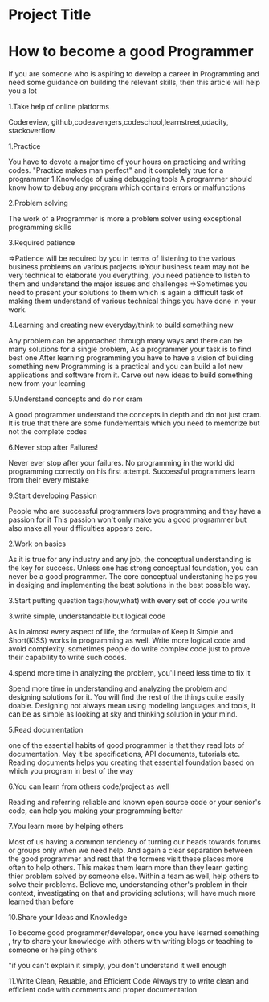 Project Title
================================



How to become a good Programmer
=======================================
If you are someone who is aspiring to develop a career in Programming and need some guidance on building the relevant skills, then this article will help you a lot


1.Take help of online platforms

Codereview, github,codeavengers,codeschool,learnstreet,udacity, stackoverflow

1.Practice

You have to devote a major time of your hours on practicing and writing codes. "Practice makes man perfect" and it completely true for a programmer
1.Knowledge of using debugging tools
A programmer should know how to debug any program which contains errors or malfunctions

2.Problem solving

The work of a Programmer is more a problem solver using exceptional programming skills

3.Required patience

=>Patience will be required by you in terms of listening to the various business problems on various projects
=>Your business team may not be very technical to elaborate you everything, you need patience to listen to them and understand the major issues and challenges
=>Sometimes you need to present your solutions to them which is again a difficult task of making them understand of various technical things you have done in your work.




4.Learning and creating new everyday/think to build something new

Any problem can be approached through many ways and there can be many solutions for a single problem, As a programmer your task is to find best one
After learning programming you have to have a vision of building something new
Programming is a practical and you can build a lot new applications and software from it. Carve out new ideas to build something new from your learning


5.Understand concepts and do nor cram

A good programmer understand the concepts in depth and do not just cram. It is true that there are some fundementals which you need to memorize but not the complete codes 


6.Never stop after Failures!

Never ever stop after your failures. No programming in the world did programming correctly on his first attempt.
Successful programmers learn from their every mistake



9.Start developing Passion

People who are successful programmers love programming and they have a passion for it
This passion won't only make you a good programmer but also make all your difficulties appears zero.

 
2.Work on basics

As it is true for any industry and any job, the conceptual understanding is the key for success. Unless one has strong conceptual foundation, you can never be a good programmer. The core conceptual understaning helps you in desiging and implementing the best solutions in the best possible way.

3.Start putting question tags(how,what) with every set of code you write


3.write simple, understandable but logical code

As in almost every aspect of life, the formulae of Keep It Simple and Short(KISS) works in programming as well. Write more logical code and avoid complexity. sometimes people do write complex code just to prove their capability to write such codes.

4.spend more time in analyzing the problem, you'll need less time to fix it

Spend more time in understanding and analyzing the problem and designing solutions for it. You will find the rest of the things quite easily doable. Designing not always mean using modeling languages and tools, it can be as simple as looking at sky and thinking solution in your mind. 

5.Read documentation

one of the essential habits of good programmer is that they read lots of documentation. May it be specifications, API documents, tutorials etc. Reading documents helps you creating that essential foundation based on which you program in best of the way

6.You can learn from others code/project as well

Reading and referring reliable and known open source code or your senior's code, can help you making your programming better

7.You learn more by helping others

Most of us having a common tendency of turning our heads towards forums or groups only when we need help. And again a clear separation between the good programmer and rest that the formers visit these places more often to help others. This makes them learn more than they learn getting thier problem solved by someone else. Within a team as well, help others to solve their problems. Believe me, understanding other's problem in their context, investigating on that and providing solutions; will have much more learned than before


10.Share your Ideas and Knowledge

To become good programmer/developer, once you have learned something , try to share your knowledge with others with writing blogs or teaching to someone or helping others

"if you can't explain it simply, you don't understand it well enough

11.Write Clean, Reuable, and Efficient Code
Always try to write clean and efficient code with comments and proper documentation


